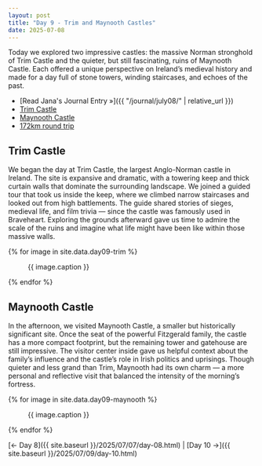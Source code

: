 ```yaml
---
layout: post
title: "Day 9 - Trim and Maynooth Castles"
date: 2025-07-08
---
```


Today we explored two impressive castles: the massive Norman stronghold of Trim Castle and the quieter, but still fascinating, ruins of Maynooth Castle. Each offered a unique perspective on Ireland’s medieval history and made for a day full of stone towers, winding staircases, and echoes of the past.

- [Read Jana's Journal Entry »]({{ "/journal/july08/" | relative_url }})
- [Trim Castle](https://heritageireland.ie/visit/places-to-visit/trim-castle/)
- [Maynooth Castle](https://heritageireland.ie/places-to-visit/maynooth-castle/)
- [172km round trip](https://www.google.com/maps/dir/Weir's+Bar+%26+Restaurant,+Rathganny,+Mullingar,+County+Westmeath/Trim+Castle,+Trim+Castle,+Manorland+(1st+Division),+Trim,+County+Meath/Maynooth+Castle,+Maynooth+Castle,+Main+Street,+Maynooth,+County+Kildare/@53.5019732,-7.321329,53951m/data=!3m2!1e3!4b1!4m20!4m19!1m5!1m1!1s0x485dc269aa52fa1b:0xf847b3467fe9ee47!2m2!1d-7.3907611!2d53.6246435!1m5!1m1!1s0x48675e1a63b4e9d5:0x67316970ece20964!2m2!1d-6.7896698!2d53.5543119!1m5!1m1!1s0x4867701de31b5f53:0x5d73248eefd23cab!2m2!1d-6.5943071!2d53.3808278!3e0?entry=ttu&g_ep=EgoyMDI1MDcxMy4wIKXMDSoASAFQAw%3D%3D)

## Trim Castle
We began the day at Trim Castle, the largest Anglo-Norman castle in Ireland. The site is expansive and dramatic, with a towering keep and thick curtain walls that dominate the surrounding landscape. We joined a guided tour that took us inside the keep, where we climbed narrow staircases and looked out from high battlements. The guide shared stories of sieges, medieval life, and film trivia — since the castle was famously used in Braveheart. Exploring the grounds afterward gave us time to admire the scale of the ruins and imagine what life might have been like within those massive walls.

{% for image in site.data.day09-trim %}
<figure>
  <img src="{{ site.baseurl }}{{ image.src }}" alt="">
  <figcaption>{{ image.caption }}</figcaption>
</figure>
{% endfor %}

## Maynooth Castle
In the afternoon, we visited Maynooth Castle, a smaller but historically significant site. Once the seat of the powerful Fitzgerald family, the castle has a more compact footprint, but the remaining tower and gatehouse are still impressive. The visitor center inside gave us helpful context about the family’s influence and the castle’s role in Irish politics and uprisings. Though quieter and less grand than Trim, Maynooth had its own charm — a more personal and reflective visit that balanced the intensity of the morning’s fortress.

{% for image in site.data.day09-maynooth %}
<figure>
  <img src="{{ site.baseurl }}{{ image.src }}" alt="">
  <figcaption>{{ image.caption }}</figcaption>
</figure>
{% endfor %}

[← Day 8]({{ site.baseurl }}/2025/07/07/day-08.html) | [Day 10 →]({{ site.baseurl }}/2025/07/09/day-10.html)